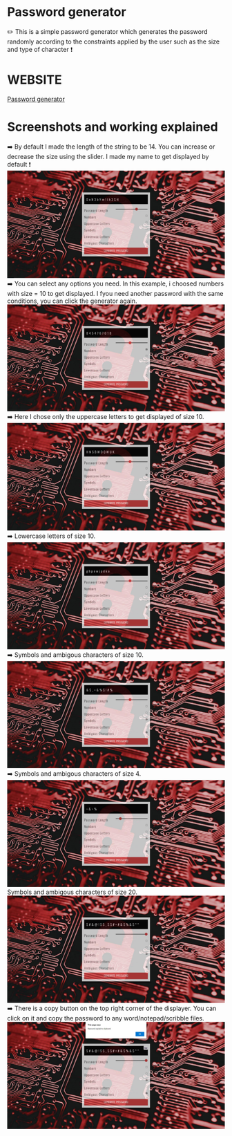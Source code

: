 # Password generator
✏️ This is a simple password generator which generates the password randomly according to the constraints applied by the user such as the size and type of character ❗
# WEBSITE
<a href="https://mithesh14.github.io/Password-generator/">Password generator</a>
# Screenshots and working explained
➡️ By default I made the length of the string to be 14. You can increase or decrease the size using the slider. I made my name to get displayed by default ❗
![screenshots](https://github.com/Mithesh14/Password-generator/blob/main/images/image1.jpg)
➡️ You can select any options you need. In this example, i choosed numbers with size = 10 to get displayed. I fyou need another password with the same conditions, you can click the generator again.
![screenshots](https://github.com/Mithesh14/Password-generator/blob/main/images/image2.jpg)
➡️ Here I chose only the uppercase letters to get displayed of size 10.
![screenshots](https://github.com/Mithesh14/Password-generator/blob/main/images/image3.jpg)
➡️ Lowercase letters of size 10.
![screenshots](https://github.com/Mithesh14/Password-generator/blob/main/images/image4.jpg)
➡️ Symbols and ambigous characters of size 10.
![screenshots](https://github.com/Mithesh14/Password-generator/blob/main/images/image5.jpg)
➡️ Symbols and ambigous characters of size 4.
![screenshots](https://github.com/Mithesh14/Password-generator/blob/main/images/image6.jpg)
Symbols and ambigous characters of size 20.
![screenshots](https://github.com/Mithesh14/Password-generator/blob/main/images/image7.jpg)
➡️ There is a copy button on the top right corner of the displayer. You can click on it and copy the password to any word/notepad/scribble files.
![screenshots](https://github.com/Mithesh14/Password-generator/blob/main/images/image8.jpg)
